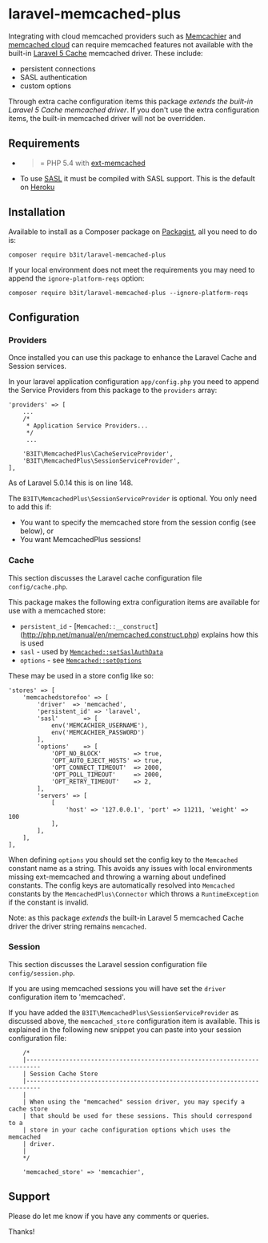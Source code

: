 # laravel-memcached-plus

Integrating with cloud memcached providers such as [Memcachier](https://www.memcachier.com/) and [memcached cloud](https://redislabs.com/memcached-cloud) can require memcached features not available with the built-in [Laravel 5 Cache](http://laravel.com/docs/5.0/cache) memcached driver. These include:

* persistent connections
* SASL authentication 
* custom options

Through extra cache configuration items this package _extends the built-in Laravel 5 Cache memcached driver_.
If you don't use the extra configuration items, the built-in memcached driver will not be overridden.

## Requirements

* >= PHP 5.4 with [ext-memcached](http://php.net/manual/en/book.memcached.php)
* To use [SASL](http://docs.php.net/manual/en/memcached.setsaslauthdata.php) it must be compiled with SASL support. This is the default on [Heroku](https://devcenter.heroku.com/articles/php-support)

## Installation

Available to install as a Composer package on [Packagist](https://packagist.org/packages/b3it/laravel-memcached-plus), all you need to do is:

`composer require b3it/laravel-memcached-plus`

If your local environment does not meet the requirements you may need to append the `ignore-platform-reqs` option:

`composer require b3it/laravel-memcached-plus --ignore-platform-reqs`

## Configuration

### Providers

Once installed you can use this package to enhance the Laravel Cache and Session services.

In your laravel application configuration `app/config.php` you need to append the Service Providers
from this package to the `providers` array:

```
'providers' => [
    ...
    /*
     * Application Service Providers...
     */
     ...
     
    'B3IT\MemcachedPlus\CacheServiceProvider',
    'B3IT\MemcachedPlus\SessionServiceProvider',
],
```

As of Laravel 5.0.14 this is on line 148.

The `B3IT\MemcachedPlus\SessionServiceProvider` is optional. You only need to add this if:

* You want to specify the memcached store from the session config (see below), or
* You want MemcachedPlus sessions!

### Cache

This section discusses the Laravel cache configuration file `config/cache.php`.

This package makes the following extra configuration items are available for use with a memcached store:

* `persistent_id` - [`Memcached::__construct`] (http://php.net/manual/en/memcached.construct.php) explains how this is used
* `sasl` - used by [`Memcached::setSaslAuthData`](http://php.net/manual/en/memcached.setsaslauthdata.php)
* `options` - see [`Memcached::setOptions`](http://php.net/manual/en/memcached.setoptions.php)

These may be used in a store config like so:

```
'stores' => [
    'memcachedstorefoo' => [
        'driver'  => 'memcached',
        'persistent_id' => 'laravel',
        'sasl'       => [
            env('MEMCACHIER_USERNAME'),
            env('MEMCACHIER_PASSWORD')
        ],
        'options'    => [
            'OPT_NO_BLOCK'         => true,
            'OPT_AUTO_EJECT_HOSTS' => true,
            'OPT_CONNECT_TIMEOUT'  => 2000,
            'OPT_POLL_TIMEOUT'     => 2000,
            'OPT_RETRY_TIMEOUT'    => 2,
        ],
        'servers' => [
            [
                'host' => '127.0.0.1', 'port' => 11211, 'weight' => 100
            ],
        ],
    ],
],
```

When defining `options` you should set the config key to the `Memcached` constant name as a string.
This avoids any issues with local environments missing ext-memcached and throwing a warning about undefined
constants. The config keys are automatically resolved into `Memcached` constants by the `MemcachedPlus\Connector`
which throws a `RuntimeException` if the constant is invalid.

Note: as this package _extends_ the built-in Laravel 5 memcached Cache driver the driver string remains `memcached`.

### Session

This section discusses the Laravel session configuration file `config/session.php`.

If you are using memcached sessions you will have set the `driver` configuration item to 'memcached'.

If you have added the `B3IT\MemcachedPlus\SessionServiceProvider` as discussed above, the `memcached_store`
configuration item is available. This is explained in the following new snippet you can paste into
your session configuration file:

```
    /*
    |--------------------------------------------------------------------------
    | Session Cache Store
    |--------------------------------------------------------------------------
    |
    | When using the "memcached" session driver, you may specify a cache store
    | that should be used for these sessions. This should correspond to a
    | store in your cache configuration options which uses the memcached
    | driver.
    |
    */

    'memcached_store' => 'memcachier',
```

## Support

Please do let me know if you have any comments or queries.

Thanks!
